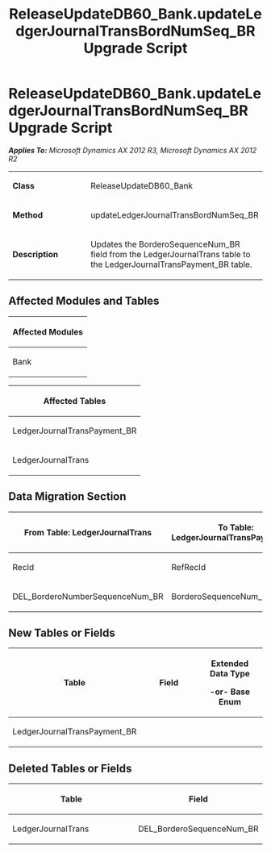 ﻿---
title: ReleaseUpdateDB60_Bank.updateLedgerJournalTransBordNumSeq_BR Upgrade Script
TOCTitle: ReleaseUpdateDB60_Bank.updateLedgerJournalTransBordNumSeq_BR Upgrade Script
ms:assetid: 621b8f24-df1c-4451-3f40-37104a82bd78
ms:mtpsurl: https://msdn.microsoft.com/en-us/library/JJ719115(v=AX.60)
ms:contentKeyID: 49708654
ms.date: 05/18/2015
mtps_version: v=AX.60
---

# ReleaseUpdateDB60\_Bank.updateLedgerJournalTransBordNumSeq\_BR Upgrade Script 


_**Applies To:** Microsoft Dynamics AX 2012 R3, Microsoft Dynamics AX 2012 R2_

<table>
<colgroup>
<col style="width: 50%" />
<col style="width: 50%" />
</colgroup>
<tbody>
<tr class="odd">
<td><p><strong>Class</strong></p></td>
<td><p>ReleaseUpdateDB60_Bank</p></td>
</tr>
<tr class="even">
<td><p><strong>Method</strong></p></td>
<td><p>updateLedgerJournalTransBordNumSeq_BR</p></td>
</tr>
<tr class="odd">
<td><p><strong>Description</strong></p></td>
<td><p>Updates the BorderoSequenceNum_BR field from the LedgerJournalTrans table to the LedgerJournalTransPayment_BR table.</p></td>
</tr>
</tbody>
</table>


## Affected Modules and Tables

<table>
<colgroup>
<col style="width: 100%" />
</colgroup>
<thead>
<tr class="header">
<th><p>Affected Modules</p></th>
</tr>
</thead>
<tbody>
<tr class="odd">
<td><p>Bank</p></td>
</tr>
</tbody>
</table>


<table>
<colgroup>
<col style="width: 100%" />
</colgroup>
<thead>
<tr class="header">
<th><p>Affected Tables</p></th>
</tr>
</thead>
<tbody>
<tr class="odd">
<td><p>LedgerJournalTransPayment_BR</p></td>
</tr>
<tr class="even">
<td><p>LedgerJournalTrans</p></td>
</tr>
</tbody>
</table>


## Data Migration Section

<table>
<colgroup>
<col style="width: 50%" />
<col style="width: 50%" />
</colgroup>
<thead>
<tr class="header">
<th><p>From Table: LedgerJournalTrans</p></th>
<th><p>To Table: LedgerJournalTransPayment_BR</p></th>
</tr>
</thead>
<tbody>
<tr class="odd">
<td><p>RecId</p></td>
<td><p>RefRecId</p></td>
</tr>
<tr class="even">
<td><p>DEL_BorderoNumberSequenceNum_BR</p></td>
<td><p>BorderoSequenceNum_BR</p></td>
</tr>
</tbody>
</table>


## New Tables or Fields

<table>
<colgroup>
<col style="width: 33%" />
<col style="width: 33%" />
<col style="width: 33%" />
</colgroup>
<thead>
<tr class="header">
<th><p>Table</p></th>
<th><p>Field</p></th>
<th><p>Extended Data Type</p>
<p>-or- Base Enum</p></th>
</tr>
</thead>
<tbody>
<tr class="odd">
<td><p>LedgerJournalTransPayment_BR</p></td>
<td><p></p></td>
<td><p></p></td>
</tr>
</tbody>
</table>


## Deleted Tables or Fields

<table>
<colgroup>
<col style="width: 50%" />
<col style="width: 50%" />
</colgroup>
<thead>
<tr class="header">
<th><p>Table</p></th>
<th><p>Field</p></th>
</tr>
</thead>
<tbody>
<tr class="odd">
<td><p>LedgerJournalTrans</p></td>
<td><p>DEL_BorderoSequenceNum_BR</p></td>
</tr>
</tbody>
</table>

  


